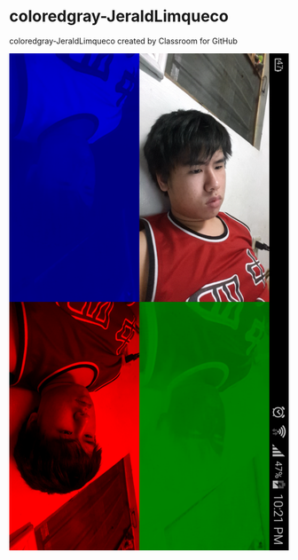 # coloredgray-JeraldLimqueco
coloredgray-JeraldLimqueco created by Classroom for GitHub

![alt tag](https://github.com/DeLaSalleUniversity-Manila/coloredgray-JeraldLimqueco/blob/master/device-2015-12-07-222439.png)
